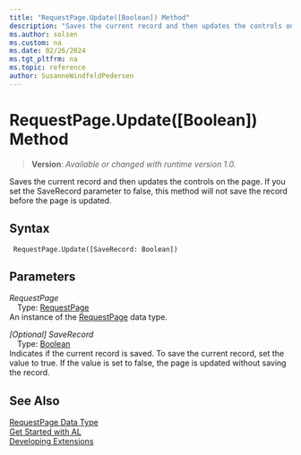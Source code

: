 ```yaml
---
title: "RequestPage.Update([Boolean]) Method"
description: "Saves the current record and then updates the controls on the page."
ms.author: solsen
ms.custom: na
ms.date: 02/26/2024
ms.tgt_pltfrm: na
ms.topic: reference
author: SusanneWindfeldPedersen
---
```

[//]: # (START>DO_NOT_EDIT)
[//]: # (IMPORTANT:Do not edit any of the content between here and the END>DO_NOT_EDIT.)
[//]: # (Any modifications should be made in the .xml files in the ModernDev repo.)
# RequestPage.Update([Boolean]) Method
> **Version**: _Available or changed with runtime version 1.0._

Saves the current record and then updates the controls on the page. If you set the SaveRecord parameter to false, this method will not save the record before the page is updated.


## Syntax
```AL
 RequestPage.Update([SaveRecord: Boolean])
```
## Parameters
*RequestPage*  
&emsp;Type: [RequestPage](requestpage-data-type.md)  
An instance of the [RequestPage](requestpage-data-type.md) data type.  

*[Optional] SaveRecord*  
&emsp;Type: [Boolean](../boolean/boolean-data-type.md)  
Indicates if the current record is saved. To save the current record, set the value to true. If the value is set to false, the page is updated without saving the record.  



[//]: # (IMPORTANT: END>DO_NOT_EDIT)
## See Also
[RequestPage Data Type](requestpage-data-type.md)  
[Get Started with AL](../../devenv-get-started.md)  
[Developing Extensions](../../devenv-dev-overview.md)